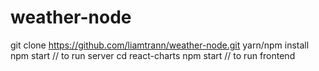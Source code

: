 # weather-node
git clone https://github.com/liamtrann/weather-node.git
yarn/npm install
npm start // to run server
cd react-charts
npm start // to run frontend
